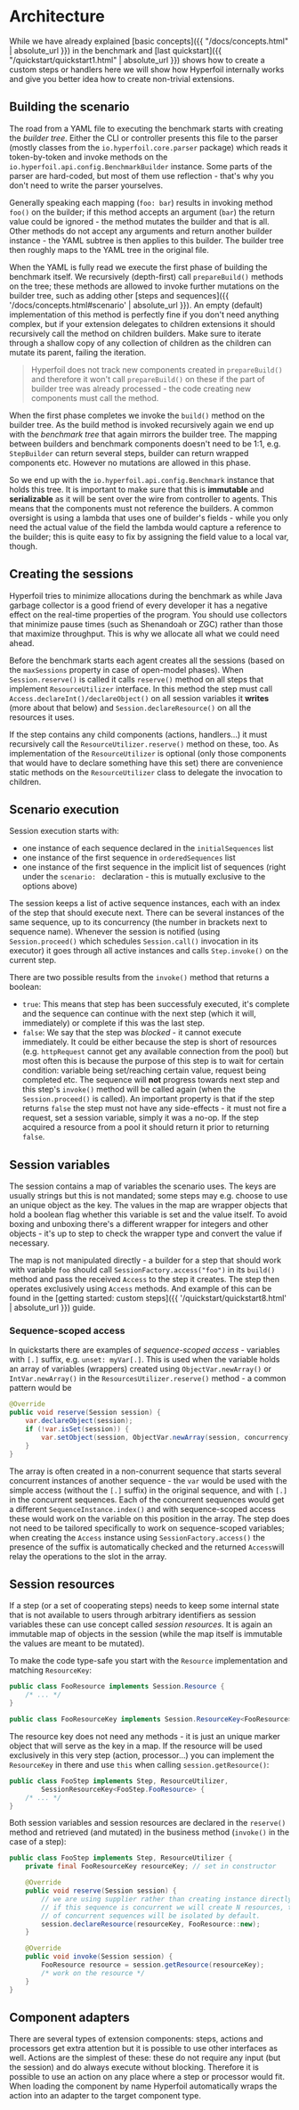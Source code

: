 # Architecture

While we have already explained [basic concepts]({{ "/docs/concepts.html" | absolute_url }}) in the benchmark and [last quickstart]({{ "/quickstart/quickstart1.html" | absolute_url }}) shows how to create a custom steps or handlers here we will show how Hyperfoil internally works and give you better idea how to create non-trivial extensions.

## Building the scenario

The road from a YAML file to executing the benchmark starts with creating the *builder tree*. Either the CLI or controller presents this file to the parser (mostly classes from the `io.hyperfoil.core.parser` package) which reads it token-by-token and invoke methods on the `io.hyperfoil.api.config.BenchmarkBuilder` instance. Some parts of the parser are hard-coded, but most of them use reflection - that's why you don't need to write the parser yourselves.

Generally speaking each mapping (`foo: bar`) results in invoking method `foo()` on the builder; if this method accepts an argument (`bar`) the return value could be ignored - the method mutates the builder and that is all. Other methods do not accept any arguments and return another builder instance - the YAML subtree is then applies to this builder. The builder tree then roughly maps to the YAML tree in the original file.

When the YAML is fully read we execute the first phase of building the benchmark itself. We recursively (depth-first) call `prepareBuild()` methods on the tree; these methods are allowed to invoke further mutations on the builder tree, such as adding other [steps and sequences]({{ '/docs/concepts.html#scenario' | absolute_url }}). An empty (default) implementation of this method is perfectly fine if you don't need anything complex, but if your extension delegates to children extensions it should recursively call the method on children builders. Make sure to iterate through a shallow copy of any collection of children as the children can mutate its parent, failing the iteration.

> Hyperfoil does not track new components created in `prepareBuild()` and therefore it won't call `prepareBuild()` on these if the part of builder tree was already processed - the code creating new components must call the method.

When the first phase completes we invoke the `build()` method on the builder tree. As the build method is invoked recursively again we end up with the *benchmark tree* that again mirrors the builder tree. The mapping between builders and benchmark components doesn't need to be 1:1, e.g. `StepBuilder` can return several steps, builder can return wrapped components etc. However no mutations are allowed in this phase.

So we end up with the `io.hyperfoil.api.config.Benchmark` instance that holds this tree. It is important to make sure that this is **immutable** and **serializable** as it will be sent over the wire from controller to agents. This means that the components must not reference the builders. A common oversight is using a lambda that uses one of builder's fields - while you only need the actual value of the field the lambda would capture a reference to the builder; this is quite easy to fix by assigning the field value to a local var, though.

## Creating the sessions

Hyperfoil tries to minimize allocations during the benchmark as while Java garbage collector is a good friend of every developer it has a negative effect on the real-time properties of the program. You should use collectors that minimize pause times (such as Shenandoah or ZGC) rather than those that maximize throughput. This is why we allocate all what we could need ahead.

Before the benchmark starts each agent creates all the sessions (based on the `maxSessions` property in case of open-model phases). When `Session.reserve()` is called it calls `reserve()` method on all steps that implement `ResourceUtilizer` interface. In this method the step must call `Access.declareInt()/declareObject()` on all session variables it **writes** (more about that below) and `Session.declareResource()` on all the resources it uses.

If the step contains any child components (actions, handlers...) it must recursively call the `ResourceUtilizer.reserve()` method on these, too. As implementation of the `ResourceUtilizer` is optional (only those components that would have to declare something have this set) there are convenience static methods on the `ResourceUtilizer` class to delegate the invocation to children.

## Scenario execution

Session execution starts with:
* one instance of each sequence declared in the `initialSequences` list
* one instance of the first sequence in `orderedSequences` list
* one instance of the first sequence in the implicit list of sequences (right under the `scenario: ` declaration - this is mutually exclusive to the options above)

The session keeps a list of active sequence instances, each with an index of the step that should execute next. There can be several instances of the same sequence, up to its concurrency (the number in brackets next to sequence name). Whenever the session is notified (using `Session.proceed()` which schedules `Session.call()` invocation in its executor) it goes through all active instances and calls `Step.invoke()` on the current step.

There are two possible results from the `invoke()` method that returns a boolean:
* `true`: This means that step has been successfuly executed, it's complete and the sequence can continue with the next step (which it will, immediately) or complete if this was the last step.
* `false`: We say that the step was *blocked* - it cannot execute immediately. It could be either because the step is short of resources (e.g. `httpRequest` cannot get any available connection from the pool) but most often this is because the purpose of this step is to wait for certain condition: variable being set/reaching certain value, request being completed etc. The sequence will **not** progress towards next step and this step's `invoke()` method will be called again (when the `Session.proceed()` is called). An important property is that if the step returns `false` the step must not have any side-effects - it must not fire a request, set a session variable, simply it was a no-op. If the step acquired a resource from a pool it should return it prior to returning `false`.

## Session variables

The session contains a map of variables the scenario uses. The keys are usually strings but this is not mandated; some steps may e.g. choose to use an unique object as the key. The values in the map are wrapper objects that hold a boolean flag whether this variable is set and the value itself. To avoid boxing and unboxing there's a different wrapper for integers and other objects - it's up to step to check the wrapper type and convert the value if necessary.

The map is not manipulated directly - a builder for a step that should work with variable `foo` should call `SessionFactory.access("foo")` in its `build()` method and pass the received `Access` to the step it creates. The step then operates exclusively using `Access` methods. And example of this can be found in the [getting started: custom steps]({{ '/quickstart/quickstart8.html' | absolute_url }}) guide.

### Sequence-scoped access

In quickstarts there are examples of *sequence-scoped access* - variables with `[.]` suffix, e.g. `unset: myVar[.]`. This is used when the variable holds an array of variables (wrappers) created using `ObjectVar.newArray()` or `IntVar.newArray()` in the `ResourcesUtilizer.reserve()` method - a common pattern would be

```java
@Override
public void reserve(Session session) {
    var.declareObject(session);
    if (!var.isSet(session)) {
        var.setObject(session, ObjectVar.newArray(session, concurrency));
    }
}
```

The array is often created in a non-conurrent sequence that starts several concurrent instances of another sequence - the `var` would be used with the simple access (without the `[.]` suffix) in the original sequence, and with `[.]` in the concurrent sequences. Each of the concurrent sequences would get a different `SequenceInstance.index()` and with sequence-scoped access these would work on the variable on this position in the array. The step does not need to be tailored specifically to work on sequence-scoped variables; when creating the `Access` instance using `SessionFactory.access()` the presence of the suffix is automatically checked and the returned `Access`will relay the operations to the slot in the array.

## Session resources

If a step (or a set of cooperating steps) needs to keep some internal state that is not available to users through arbitrary identifiers as session variables these can use concept called *session resources*. It is again an immutable map of objects in the session (while the map itself is immutable the values are meant to be mutated).

To make the code type-safe you start with the `Resource` implementation and matching `ResourceKey`:

```java
public class FooResource implements Session.Resource {
    /* ... */
}

public class FooResourceKey implements Session.ResourceKey<FooResource> {}
```

The resource key does not need any methods - it is just an unique marker object that will serve as the key in a map. If the resource will be used exclusively in this very step (action, processor...) you can implement the `ResourceKey` in there and use `this` when calling `session.getResource()`:

```java
public class FooStep implements Step, ResourceUtilizer,
        SessionResourceKey<FooStep.FooResource> {
    /* ... */
}
```

Both session variables and session resources are declared in the `reserve()` method and retrieved (and mutated) in the business method (`invoke()` in the case of a step):

```java
public class FooStep implements Step, ResourceUtilizer {
    private final FooResourceKey resourceKey; // set in constructor

    @Override
    public void reserve(Session session) {
        // we are using supplier rather than creating instance directly because
        // if this sequence is concurrent we will create N resources, the state
        // of concurrent sequences will be isolated by default.
        session.declareResource(resourceKey, FooResource::new);
    }

    @Override
    public void invoke(Session session) {
        FooResource resource = session.getResource(resourceKey);
        /* work on the resource */
    }
}
```

## Component adapters

There are several types of extension components: steps, actions and processors get extra attention but it is possible to use other interfaces as well. Actions are the simplest of these: these do not require any input (but the session) and do always execute without blocking. Therefore it is possible to use an action on any place where a step or processor would fit. When loading the component by name Hyperfoil automatically wraps the action into an adapter to the target component type.